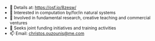 - 👋 Details at: https://osf.io/8zesw/
- 👀 Interested in computation by/for/in natural systems
- 🌱 Involved in fundamental research, creative teaching and commercial ventures
- 💞️ Seeks joint funding initiatives and training activities
- 📫 Email: christos.ouzounis@me.com

<!---
ouzounis/ouzounis is a ✨ special ✨ repository because its `README.md` (this file) appears on your GitHub profile.
You can click the Preview link to take a look at your changes.
--->

